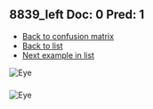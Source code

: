 ## 8839_left Doc: 0 Pred: 1
- [Back to confusion matrix](https://github.com/juliandewit/kaggle_retinopathy/blob/master/matrix.md)
- [Back to list](https://github.com/juliandewit/kaggle_retinopathy/blob/master/lists/01/list.md)
- [Next example in list](https://github.com/juliandewit/kaggle_retinopathy/blob/master/lists/01/89/8956_left.md)

![Eye](https://retinopaty.blob.core.windows.net/size1024/8839_left_0.jpeg)

### 

![Eye]()
